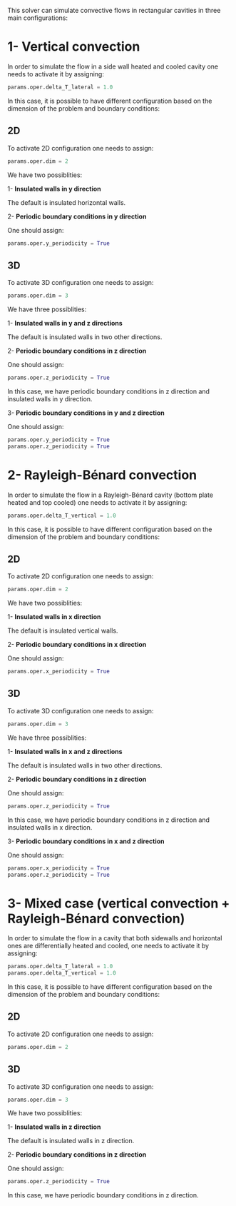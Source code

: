 This solver can simulate convective flows in rectangular cavities in three main configurations:  

# 1- Vertical convection
In order to simulate the flow in a side wall heated and cooled cavity one needs to activate it by assigning: 

```python
params.oper.delta_T_lateral = 1.0
```
In this case, it is possible to have different configuration based on the dimension of the problem and boundary conditions:

## 2D

To activate 2D configuration one needs to assign:
```python
params.oper.dim = 2
```
We have two possiblities:

1- **Insulated walls in y direction**

The default is insulated horizontal walls.

2- **Periodic boundary conditions in y direction**

One should assign:

```python
params.oper.y_periodicity = True
```

## 3D

To activate 3D configuration one needs to assign:
```python
params.oper.dim = 3
```
We have three possiblities:

1- **Insulated walls in y and z directions**

The default is insulated walls in two other directions.

2- **Periodic boundary conditions in z direction**

One should assign:

```python
params.oper.z_periodicity = True
```

In this case, we have periodic boundary conditions in z direction and insulated walls in y direction.

3- **Periodic boundary conditions in y and z direction** 

One should assign:

```python
params.oper.y_periodicity = True
params.oper.z_periodicity = True
```


# 2- Rayleigh-Bénard convection

In order to simulate the flow in a Rayleigh-Bénard cavity (bottom plate heated and top cooled) one needs to activate it by assigning: 

```python
params.oper.delta_T_vertical = 1.0
```

In this case, it is possible to have different configuration based on the dimension of the problem and boundary conditions:

## 2D

To activate 2D configuration one needs to assign:
```python
params.oper.dim = 2
```
We have two possiblities:

1- **Insulated walls in x direction**

The default is insulated vertical walls.

2- **Periodic boundary conditions in x direction**

One should assign:

```python
params.oper.x_periodicity = True
```

## 3D

To activate 3D configuration one needs to assign:
```python
params.oper.dim = 3
```
We have three possiblities:

1- **Insulated walls in x and z directions**

The default is insulated walls in two other directions.

2- **Periodic boundary conditions in z direction**

One should assign:

```python
params.oper.z_periodicity = True
```

In this case, we have periodic boundary conditions in z direction and insulated walls in x direction.

3- **Periodic boundary conditions in x and z direction** 

One should assign:

```python
params.oper.x_periodicity = True
params.oper.z_periodicity = True
```

# 3- Mixed case (vertical convection + Rayleigh-Bénard convection)

In order to simulate the flow in a cavity that both sidewalls and horizontal ones are differentially heated and cooled, one needs to activate it by assigning: 

```python
params.oper.delta_T_lateral = 1.0
params.oper.delta_T_vertical = 1.0
```
In this case, it is possible to have different configuration based on the dimension of the problem and boundary conditions:

## 2D

To activate 2D configuration one needs to assign:
```python
params.oper.dim = 2
```
## 3D

To activate 3D configuration one needs to assign:
```python
params.oper.dim = 3
```
We have two possiblities:

1- **Insulated walls in z direction**

The default is insulated walls in z direction.

2- **Periodic boundary conditions in z direction**

One should assign:

```python
params.oper.z_periodicity = True
```

In this case, we have periodic boundary conditions in z direction.